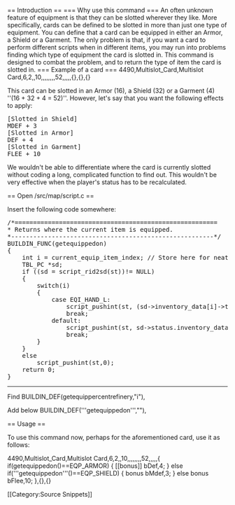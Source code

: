 == Introduction ==
=== Why use this command ===
An often unknown feature of equipment is that they can be slotted wherever they like. More specifically, cards can be defined to be slotted in more than just one type of equipment. You can define that a card can be equipped in either an Armor, a Shield or a Garment. The only problem is that, if you want a card to perform different scripts when in different items, you may run into problems finding which type of equipment the card is slotted in.
This command is designed to combat the problem, and to return the type of item the card is slotted in.
=== Example of a card ===
 4490,Multislot_Card,Multislot Card,6,2,,10,,,,,,,,52,,,,,{},{},{}

This card can be slotted in an Armor (16), a Shield (32) or a Garment (4) ''(16 + 32 + 4 = 52)''.
However, let's say that you want the following effects to apply:

<pre>[Slotted in Shield]
MDEF + 3
[Slotted in Armor]
DEF + 4
[Slotted in Garment]
FLEE + 10</pre>

We wouldn't be able to differentiate where the card is currently slotted without coding a long, complicated function to find out. This wouldn't be very effective when the player's status has to be recalculated.

== Open /src/map/script.c ==

Insert the following code somewhere:

<pre>/*=======================================================
* Returns where the current item is equipped.
*-------------------------------------------------------*/
BUILDIN_FUNC(getequippedon)
{
	int i = current_equip_item_index; // Store here for neater code.
	TBL_PC *sd;
	if ((sd = script_rid2sd(st))!= NULL)
	{
		switch(i)
		{
			case EQI_HAND_L:
				script_pushint(st, (sd->inventory_data[i]->type == IT_ARMOR ? EQP_SHIELD : EQP_WEAPON));
				break;
			default:
				script_pushint(st, sd->status.inventory_data[i].equip);
				break;
		}
	}
	else
		script_pushint(st,0);
	return 0;
}</pre>

----

Find
 	BUILDIN_DEF(getequippercentrefinery,"i"),

Add below
 	BUILDIN_DEF('''getequippedon''',""),

== Usage ==

To use this command now, perhaps for the aforementioned card, use it as follows:

 4490,Multislot_Card,Multislot Card,6,2,,10,,,,,,,,52,,,,,{ if(getequippedon()==EQP_ARMOR) { [[bonus]] bDef,4; } else 
 if('''getequippedon'''()==EQP_SHIELD) { bonus bMdef,3; } else bonus bFlee,10; },{},{}

[[Category:Source Snippets]]
